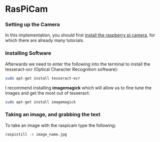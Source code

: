 RasPiCam
========

### Setting up the Camera

In this implementation, you should first [install the raspberry pi camera](http://thepihut.com/pages/how-to-install-the-raspberry-pi-camera), for which there are already many tutorials.

### Installing Software

Afterwards we need to enter the following into the terminal to install the tesseract-ocr (Optical Character Recognition software):

```bash
sudo apt-get install tesseract-ocr
```

I recommend installing **imagemagick** which will allow us to fine tune the images and get the most out of tesseract:

```bash
sudo apt-get install imagemagick
```

### Taking an image, and grabbing the text

To take an image with the raspicam type the following:

```bash
raspistill -o image_name.jpg
```


